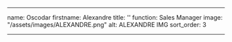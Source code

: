 ---

name: Oscodar
firstname: Alexandre
title: ''
function: Sales Manager
image: "/assets/images/ALEXANDRE.png"
alt: ALEXANDRE IMG
sort_order: 3

---